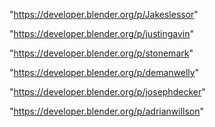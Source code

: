 "https://developer.blender.org/p/Jakeslessor"

"https://developer.blender.org/p/justingavin"

"https://developer.blender.org/p/stonemark"

"https://developer.blender.org/p/demanwelly"

 
"https://developer.blender.org/p/josephdecker"


"https://developer.blender.org/p/adrianwillson"


 
